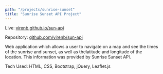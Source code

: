 ```yaml
---
path: "/projects/sunrise-sunset"
title: "Sunrise Sunset API Project"
---
```



<p>Live: <a href="https://virenb.github.io/sun-api">virenb.github.io/sun-api</a></p>
<p>Repository: <a href="https://github.com/virenb/sun-api" target="_blank">github.com/virenb/sun-api</a></p>

<p>Web application which allows a user to navigate on a map and see the times of the sunrise and sunset, as well as thelatitude and longitude of the location. This information was provided by Sunrise Sunset API.</p>

<p>Tech Used: HTML, CSS, Bootstrap, jQuery, Leaflet.js</p>

